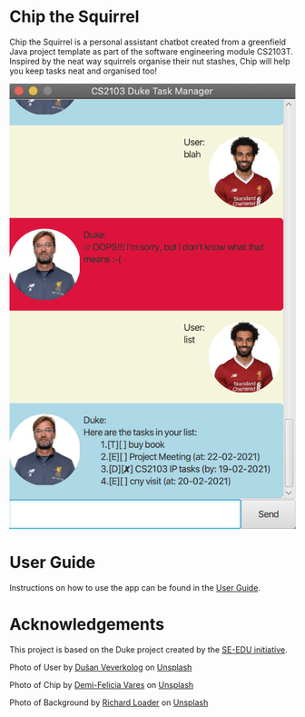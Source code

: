 # Chip the Squirrel
Chip the Squirrel is a personal assistant chatbot created from a greenfield Java project template as part of the software engineering module CS2103T. Inspired by the neat way squirrels organise their nut stashes, Chip will help you keep tasks neat and organised too!

![image of chip](docs/Ui.png)

# User Guide
Instructions on how to use the app can be found in the [User Guide](http://samuelfangjw.github.io/ip/).

# Acknowledgements

This project is based on the Duke project created by the [SE-EDU initiative](https://se-education.org).

Photo of User
by [Dušan Veverkolog](https://unsplash.com/@veverkolog?utm_source=unsplash&utm_medium=referral&utm_content=creditCopyText)
on [Unsplash](https://unsplash.com/?utm_source=unsplash&utm_medium=referral&utm_content=creditCopyText)

Photo of Chip
by [Demi-Felicia Vares](https://unsplash.com/@dfv?utm_source=unsplash&utm_medium=referral&utm_content=creditCopyText)
on [Unsplash](https://unsplash.com/?utm_source=unsplash&utm_medium=referral&utm_content=creditCopyText)

Photo of Background
by [Richard Loader](https://unsplash.com/@fhfpix?utm_source=unsplash&utm_medium=referral&utm_content=creditCopyText)
on [Unsplash](https://unsplash.com/?utm_source=unsplash&utm_medium=referral&utm_content=creditCopyText)
